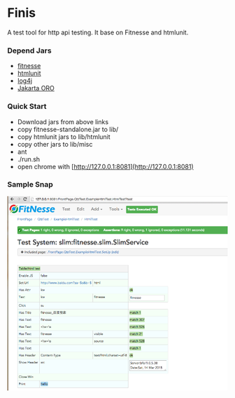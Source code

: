 
# Finis 
A test tool for http api testing. It base on Fitnesse and htmlunit.

### Depend Jars
 * [fitnesse](http://fitnesse.org/)
 * [htmlunit](http://sourceforge.net/projects/htmlunit/)
 * [log4j](http://logging.apache.org/log4j/)
 * [Jakarta ORO](http://attic.apache.org/projects/jakarta-oro.html)

### Quick Start
 * Download jars from above links
 * copy fitnesse-standalone.jar to lib/
 * copy htmlunit jars to lib/htmlunit
 * copy other jars to lib/misc
 * ant
 * ./run.sh
 * open chrome with [http://127.0.0.1:8081](http://127.0.0.1:8081)

### Sample Snap
![Captchas examples](https://raw.githubusercontent.com/yarec/fitnis/master/demo.png)